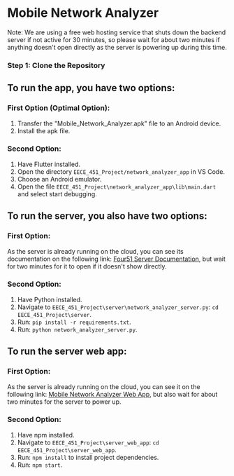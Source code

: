 # Mobile Network Analyzer

Note: We are using a free web hosting service that shuts down the backend server if not active for 30 minutes, so please wait for about two minutes if anything doesn't open directly as the server is powering up during this time.

### Step 1: Clone the Repository

## To run the app, you have two options:

### First Option (Optimal Option):
1. Transfer the "Mobile_Network_Analyzer.apk" file to an Android device.
2. Install the apk file.

### Second Option:
1. Have Flutter installed.
2. Open the directory `EECE_451_Project/network_analyzer_app` in VS Code.
3. Choose an Android emulator.
4. Open the file `EECE_451_Project\network_analyzer_app\lib\main.dart` and select start debugging.

## To run the server, you also have two options:

### First Option:
As the server is already running on the cloud, you can see its documentation on the following link: [Four51 Server Documentation](https://four51-server.onrender.com/docs), but wait for two minutes for it to open if it doesn't show directly.

### Second Option:
1. Have Python installed.
2. Navigate to `EECE_451_Project\server\network_analyzer_server.py`: `cd EECE_451_Project\server`.
3. Run: `pip install -r requirements.txt`.
4. Run: `python network_analyzer_server.py`.

## To run the server web app:

### First Option:
As the server is already running on the cloud, you can see it on the following link: [Mobile Network Analyzer Web App](https://mobilenetworkanalyzer.netlify.app), but also wait for about two minutes for the server to power up.

### Second Option:
1. Have npm installed.
2. Navigate to `EECE_451_Project\server_web_app`: `cd EECE_451_Project\server_web_app`.
3. Run: `npm install` to install project dependencies.
4. Run: `npm start`.
